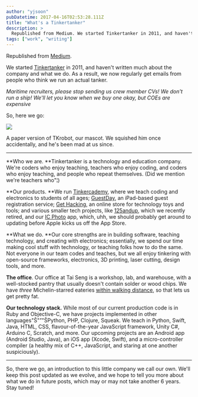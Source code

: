 ```yaml
---
author: "yjsoon"
pubDatetime: 2017-04-16T02:53:28.111Z
title: "What's a Tinkertanker"
description: >
  Republished from Medium. We started Tinkertanker in 2011, and haven't written much about the company and what we do. As a result, we now regula...
tags: ["work", "writing"]
---
```


Republished from [Medium](https://blog.tinkercademy.com/whats-a-tinkertanker-200bae67e8f1).

We started [Tinkertanker](http://tinkertanker.com/) in 2011, and haven't written much about the company and what we do. As a result, we now regularly get emails from people who think we run an actual tanker.

_Maritime recruiters, please stop sending us crew member CVs! We don't run a ship! We'll let you know when we buy one okay, but COEs are expensive_

So, here we go:

![](https://cdn-images-1.medium.com/max/1600/1*YLrMSu9VRLEuGBaGCdR-Bw.jpeg)

A paper version of TKrobot, our mascot. We squished him once accidentally, and he's been mad at us&nbsp;since.

* * *

**Who we are.&nbsp;**Tinkertanker is a technology and education company. We're coders who enjoy teaching, teachers who enjoy coding, and coders who enjoy teaching, and people who repeat themselves. (Did we mention we're teachers who"¦)

**Our products.&nbsp;**We run&nbsp;[Tinkercademy](http://tinkercademy.com/), where we teach coding and electronics to students of all ages;&nbsp;[GuestDay](http://guestday.com/), an iPad-based guest registration service;&nbsp;[Get Hacking](http://gethacking.com/), an online store for technology toys and tools; and various smaller tech projects, like&nbsp;[125andup](http://125andup.sg/), which we recently retired, and our&nbsp;[IC Photo](http://icphoto.tinkertanker.com/)&nbsp;app, which, uhh, we should probably get around to updating before Apple kicks us off the App Store.

**What we do.&nbsp;**Our core strengths are in building software, teaching technology, and creating with electronics; essentially, we spend our time making cool stuff with technology, or teaching folks how to do the same. Not everyone in our team codes and teaches, but we all enjoy tinkering with open-source frameworks, electronics, 3D printing, laser cutting, design tools, and more.

**The office**. Our office at Tai Seng is a workshop, lab, and warehouse, with a well-stocked pantry that usually doesn't contain solder or wood chips. We have&nbsp;_three_&nbsp;Michelin-starred eateries&nbsp;[within walking distance](https://www.facebook.com/18TaiSeng/), so that lets us get pretty fat.

**Our technology stack.**&nbsp;While most of our current production code is in Ruby and Objective-C, we have projects implemented in other languages"Š"”"ŠPython, PHP, Clojure, Squeak. We teach in Python, Swift, Java, HTML, CSS, flavour-of-the-year JavaScript framework, Unity C#, Arduino C, Scratch, and more. Our upcoming projects are an Android app (Android Studio, Java), an iOS app (Xcode, Swift), and a micro-controller compiler (a healthy mix of C++, JavaScript, and staring at one another suspiciously).

* * *

So, there we go, an introduction to this little company we call our own. We'll keep this post updated as we evolve, and we hope to tell you more about what we do in future posts, which may or may not take another 6 years. Stay tuned!
